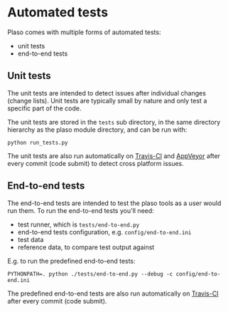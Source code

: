 # Automated tests

Plaso comes with multiple forms of automated tests:

* unit tests
* end-to-end tests

## Unit tests

The unit tests are intended to detect issues after individual changes (change lists). Unit tests are typically small by nature and only test a specific part of the code.

The unit tests are stored in the `tests` sub directory, in the same directory hierarchy as the plaso module directory, and can be run with:
```
python run_tests.py
```

The unit tests are also run automatically on [Travis-CI](https://travis-ci.org/) and [AppVeyor](https://ci.appveyor.com) after every commit (code submit) to detect cross platform issues. 

## End-to-end tests

The end-to-end tests are intended to test the plaso tools as a user would run them. To run the end-to-end tests you'll need:

* test runner, which is `tests/end-to-end.py`
* end-to-end tests configuration, e.g. `config/end-to-end.ini`
* test data
* reference data, to compare test output against

E.g. to run the predefined end-to-end tests:

```
PYTHONPATH=. python ./tests/end-to-end.py --debug -c config/end-to-end.ini
```

The predefined end-to-end tests are also run automatically on [Travis-CI](https://travis-ci.org/) after every commit (code submit).